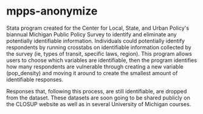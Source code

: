 # mpps-anonymize
Stata program created for the Center for Local, State, and Urban Policy's biannual Michigan Public Policy Survey to identify and eliminate any potentially identifiable information. Individuals could potentially identify respondents by running crosstabs on identifiable information collected by the survey (ie, types of transit, specific laws, region). This program allows users to choose which variables are identifiable, then the program identifies how many respondents are vulnerable through creating a new variable (pop_density) and moving it around to create the smallest amount of identifiable responses. 

Responses that, following this process, are still identifiable, are dropped from the dataset. These datasets are soon going to be shared publicly on the CLOSUP website as well as in several University of Michigan courses.
